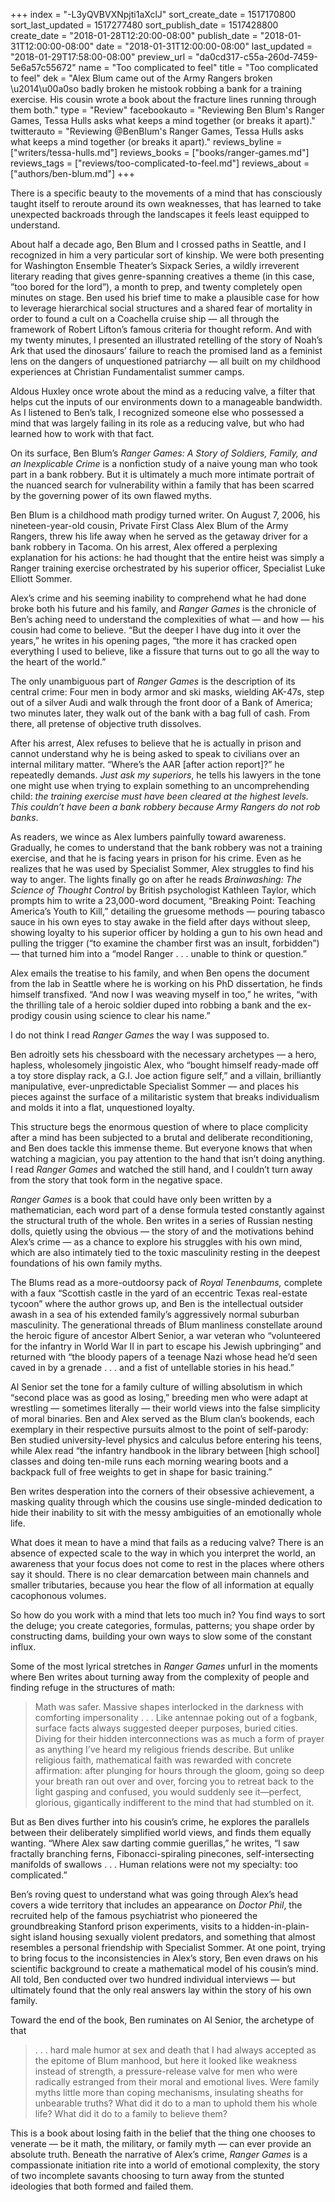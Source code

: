 +++
index = "-L3yQVBVXNpjti1aXclJ"
sort_create_date = 1517170800
sort_last_updated = 1517277480
sort_publish_date = 1517428800
create_date = "2018-01-28T12:20:00-08:00"
publish_date = "2018-01-31T12:00:00-08:00"
date = "2018-01-31T12:00:00-08:00"
last_updated = "2018-01-29T17:58:00-08:00"
preview_url = "da0cd317-c55a-260d-7459-5e6a57c55672"
name = "Too complicated to feel"
title = "Too complicated to feel"
dek = "Alex Blum came out of the Army Rangers broken \u2014\u00a0so badly broken he mistook robbing a bank for a training exercise. His cousin wrote a book about the fracture lines running through them both."
type = "Review"
facebookauto = "Reviewing Ben Blum's Ranger Games, Tessa Hulls asks what keeps a mind together (or breaks it apart)."
twitterauto = "Reviewing @BenBlum's Ranger Games, Tessa Hulls asks what keeps a mind together (or breaks it apart)."
reviews_byline = ["writers/tessa-hulls.md"]
reviews_books = ["books/ranger-games.md"]
reviews_tags = ["reviews/too-complicated-to-feel.md"]
reviews_about = ["authors/ben-blum.md"]
+++

<p>There is a specific beauty to the movements of a mind that has consciously taught itself to reroute around its own weaknesses, that has learned to take unexpected backroads through the landscapes it feels least equipped to understand. </p>

<p>About half a decade ago, Ben Blum and I crossed paths in Seattle, and I recognized in him a very particular sort of kinship. We were both presenting for Washington Ensemble Theater’s Sixpack Series, a wildly irreverent literary reading that gives genre-spanning creatives a theme (in this case, ”too bored for the lord”), a month to prep, and twenty completely open minutes on stage. Ben used his brief time to make a plausible case for how to leverage hierarchical social structures and a shared fear of mortality in order to found a cult on a Coachella cruise ship — all through the framework of Robert Lifton’s famous criteria for thought reform. And with my twenty minutes, I presented an illustrated retelling of the story of Noah’s Ark that used the dinosaurs’ failure to reach the promised land as a feminist lens on the dangers of unquestioned patriarchy — all built on my childhood experiences at Christian Fundamentalist summer camps.</p>

<p>Aldous Huxley once wrote about the mind as a reducing valve, a filter that helps cut the inputs of our environments down to a manageable bandwidth. As I listened to Ben’s talk, I recognized someone else who possessed a mind that was largely failing in its role as a reducing valve, but who had learned how to work with that fact.</p>

<div class="break"></div>

<p>On its surface, Ben Blum’s <em>Ranger Games: A Story of Soldiers, Family, and an Inexplicable Crime</em> is a nonfiction study of a naive young man who took part in a bank robbery. But it is ultimately a much more intimate portrait of the nuanced search for vulnerability within a family that has been scarred by the governing power of its own flawed myths. </p>

<p>Ben Blum is a childhood math prodigy turned writer. On August 7, 2006, his nineteen-year-old cousin, Private First Class Alex Blum of the Army Rangers, threw his life away when he served as the getaway driver for a bank robbery in Tacoma. On his arrest, Alex offered a perplexing explanation for his actions: he had thought that the entire heist was simply a Ranger training exercise orchestrated by his superior officer, Specialist Luke Elliott Sommer. </p>

<p>Alex’s crime and his seeming inability to comprehend what he had done broke both his future and his family, and <em>Ranger Games</em> is the chronicle of Ben’s aching need to understand the complexities of what — and how — his cousin had come to believe. “But the deeper I have dug into it over the years,” he writes in his opening pages, “the more it has cracked open everything I used to believe, like a fissure that turns out to go all the way to the heart of the world.” </p>

<p>The only unambiguous part of <em>Ranger Games</em> is the description of its central crime: Four men in body armor and ski masks, wielding AK-47s, step out of a silver Audi and walk through the front door of a Bank of America; two minutes later, they walk out of the bank with a bag full of cash. From there, all pretense of objective truth dissolves. </p>

<p>After his arrest, Alex refuses to believe that he is actually in prison and cannot understand why he is being asked to speak to civilians over an internal military matter. “Where’s the AAR [after action report]?” he repeatedly demands. <em>Just ask my superiors</em>, he tells his lawyers in the tone one might use when trying to explain something to an uncomprehending child: <em>the training exercise must have been cleared at the highest levels. This couldn’t have been a bank robbery because Army Rangers do not rob banks</em>. </p>

<p>As readers, we wince as Alex lumbers painfully toward awareness. Gradually, he comes to understand that the bank robbery was not a training exercise, and that he is facing years in prison for his crime. Even as he realizes that he was used by Specialist Sommer, Alex struggles to find his way to anger. The lights finally go on after he reads <em>Brainwashing: The Science of Thought Control</em> by British psychologist Kathleen Taylor, which prompts him to write a 23,000-word document, “Breaking Point: Teaching America’s Youth to Kill,” detailing the gruesome methods — pouring tabasco sauce in his own eyes to stay awake in the field after days without sleep, showing loyalty to his superior officer by holding a gun to his own head and pulling the trigger (“to examine the chamber first was an insult, forbidden”) — that turned him into a “model Ranger . . . unable to think or question.”</p>

<p>Alex emails the treatise to his family, and when Ben opens the document from the lab in Seattle where he is working on his PhD dissertation, he finds himself transfixed. “And now I was weaving myself in too,” he writes, “with the thrilling tale of a heroic soldier duped into robbing a bank and the ex-prodigy cousin using science to clear his name.”</p>

<div class="break"></div>

<p>I do not think I read <em>Ranger Games</em> the way I was supposed to. </p>

<p>Ben adroitly sets his chessboard with the necessary archetypes — a hero, hapless, wholesomely jingoistic Alex, who “bought himself ready-made off a toy store display rack, a G.I. Joe action figure self,” and a villain, brilliantly manipulative, ever-unpredictable Specialist Sommer — and places his pieces against the surface of a militaristic system that breaks individualism and molds it into a flat, unquestioned loyalty. </p>

<p>This structure begs the enormous question of where to place complicity after a mind has been subjected to a brutal and deliberate reconditioning, and Ben does tackle this immense theme. But everyone knows that when watching a magician, you pay attention to the hand that isn’t doing anything. I read <em>Ranger Games</em> and watched the still hand, and I couldn’t turn away from the story that took form in the negative space. </p>

<p><em>Ranger Games</em> is a book that could have only been written by a mathematician, each word part of a dense formula tested constantly against the structural truth of the whole. Ben writes in a series of Russian nesting dolls, quietly using the obvious — the story of and the motivations behind Alex’s crime — as a chance to explore his struggles with his own mind, which are also intimately tied to the toxic masculinity resting in the deepest foundations of his own family myths. </p>

<p>The Blums read as a more-outdoorsy pack of <em>Royal Tenenbaums,</em> complete with a faux “Scottish castle in the yard of an eccentric Texas real-estate tycoon” where the author grows up, and Ben is the intellectual outsider awash in a sea of his extended family’s aggressively normal suburban masculinity. The generational threads of Blum manliness constellate around the heroic figure of ancestor Albert Senior, a war veteran who “volunteered for the infantry in World War II in part to escape his Jewish upbringing” and returned with “the bloody papers of a teenage Nazi whose head he’d seen caved in by a grenade . . . and a fist of untellable stories in his head.”</p>

<p>Al Senior set the tone for a family culture of willing absolutism in which “second place was as good as losing,” breeding men who were adapt at wrestling — sometimes literally — their world views into the false simplicity of moral binaries. Ben and Alex served as the Blum clan’s bookends, each exemplary in their respective pursuits almost to the point of self-parody: Ben studied university-level physics and calculus before entering his teens, while Alex read “the infantry handbook in the library between [high school] classes and doing ten-mile runs each morning wearing boots and a backpack full of free weights to get in shape for basic training.”</p>

<p>Ben writes desperation into the corners of their obsessive achievement, a masking quality through which the cousins use single-minded dedication to hide their inability to sit with the messy ambiguities of an emotionally whole life. </p>

<div class="break"></div>

<p>What does it mean to have a mind that fails as a reducing valve? There is an absence of expected scale to the way in which you interpret the world, an awareness that your focus does not come to rest in the places where others say it should. There is no clear demarcation between main channels and smaller tributaries, because you hear the flow of all information at equally cacophonous volumes. </p>

<p>So how do you work with a mind that lets too much in? You find ways to sort the deluge; you create categories, formulas, patterns; you shape order by constructing dams, building your own ways to slow some of the constant influx. </p>

<p>Some of the most lyrical stretches in <em>Ranger Games</em> unfurl in the moments where Ben writes about turning away from the complexity of people and finding refuge in the structures of math: </p>

<blockquote>Math was safer. Massive shapes interlocked in the darkness with comforting impersonality . . . Like antennae poking out of a fogbank, surface facts always suggested deeper purposes, buried cities. Diving for their hidden interconnections was as much a form of prayer as anything I’ve heard my religious friends describe. But unlike religious faith, mathematical faith was rewarded with concrete affirmation: after plunging for hours through the gloom, going so deep your breath ran out over and over, forcing you to retreat back to the light gasping and confused, you would suddenly see it—perfect, glorious, gigantically indifferent to the mind that had stumbled on it. </blockquote>

<p>But as Ben dives further into his cousin’s crime, he explores the parallels between their deliberately simplified world views, and finds them equally wanting. “Where Alex saw darting commie guerillas,” he writes, “I saw fractally branching ferns, Fibonacci-spiraling pinecones, self-intersecting manifolds of swallows . . . Human relations were not my specialty: too complicated.”</p>

<p>Ben’s roving quest to understand what was going through Alex’s head covers a wide territory that includes an appearance on <em>Doctor Phil</em>, the recruited help of the famous psychiatrist who pioneered the groundbreaking Stanford prison experiments, visits to a hidden-in-plain-sight island housing sexually violent predators, and something that almost resembles a personal friendship with Specialist Sommer. At one point, trying to bring focus to the inconsistencies in Alex’s story, Ben even draws on his scientific background to create a mathematical model of his cousin’s mind. All told, Ben conducted over two hundred individual interviews — but ultimately found that the only real answers lay within the story of his own family. </p>

<p>Toward the end of the book, Ben ruminates on Al Senior, the archetype of that</p>

<blockquote> . . . hard male humor at sex and death that I had always accepted as the epitome of Blum manhood, but here it looked like weakness instead of strength, a pressure-release valve for men who were radically estranged from their moral and emotional lives. Were family myths little more than coping mechanisms, insulating sheaths for unbearable truths? What did it do to a man to uphold them his whole life? What did it do to a family to believe them?</blockquote>

<p>This is a book about losing faith in the belief that the thing one chooses to venerate — be it math, the military, or family myth — can ever provide an absolute truth. Beneath the narrative of Alex’s crime, <em>Ranger Games</em> is a compassionate initiation rite into a world of emotional complexity, the story of two incomplete savants choosing to turn away from the stunted ideologies that both formed and failed them. </p>

